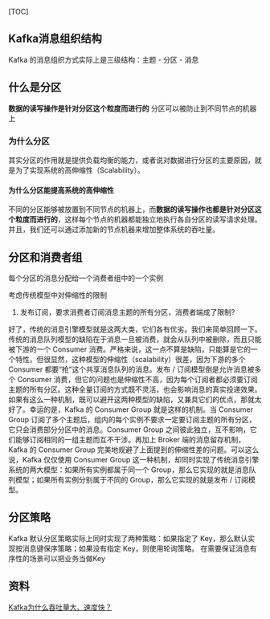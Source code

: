 [TOC]

## Kafka消息组织结构
Kafka 的消息组织方式实际上是三级结构：主题 - 分区 - 消息

## 什么是分区
**数据的读写操作是针对分区这个粒度而进行的**
分区可以被防止到不同节点的机器上
### 为什么分区
其实分区的作用就是提供负载均衡的能力，或者说对数据进行分区的主要原因，就是为了实现系统的高伸缩性（Scalability）。
#### 为什么分区能提高系统的高伸缩性
不同的分区能够被放置到不同节点的机器上，而**数据的读写操作也都是针对分区这个粒度而进行的**，这样每个节点的机器都能独立地执行各自分区的读写请求处理。并且，我们还可以通过添加新的节点机器来增加整体系统的吞吐量。

## 分区和消费者组
每个分区的消息分配给一个消费者组中的一个实例

考虑传统模型中对伸缩性的限制
1. 发布订阅，要求消费者订阅消息主题的所有分区，消费者端成了限制?

好了，传统的消息引擎模型就是这两大类，它们各有优劣。我们来简单回顾一下。传统的消息队列模型的缺陷在于消息一旦被消费，就会从队列中被删除，而且只能被下游的一个 Consumer 消费。严格来说，这一点不算是缺陷，只能算是它的一个特性。但很显然，这种模型的伸缩性（scalability）很差，因为下游的多个 Consumer 都要“抢”这个共享消息队列的消息。发布 / 订阅模型倒是允许消息被多个 Consumer 消费，但它的问题也是伸缩性不高，因为每个订阅者都必须要订阅主题的所有分区。这种全量订阅的方式既不灵活，也会影响消息的真实投递效果。如果有这么一种机制，既可以避开这两种模型的缺陷，又兼具它们的优点，那就太好了。幸运的是，Kafka 的 Consumer Group 就是这样的机制。当 Consumer Group 订阅了多个主题后，组内的每个实例不要求一定要订阅主题的所有分区，它只会消费部分分区中的消息。Consumer Group 之间彼此独立，互不影响，它们能够订阅相同的一组主题而互不干涉。再加上 Broker 端的消息留存机制，Kafka 的 Consumer Group 完美地规避了上面提到的伸缩性差的问题。可以这么说，Kafka 仅仅使用 Consumer Group 这一种机制，却同时实现了传统消息引擎系统的两大模型：如果所有实例都属于同一个 Group，那么它实现的就是消息队列模型；如果所有实例分别属于不同的 Group，那么它实现的就是发布 / 订阅模型。
## 分区策略
Kafka 默认分区策略实际上同时实现了两种策略：如果指定了 Key，那么默认实现按消息键保序策略；如果没有指定 Key，则使用轮询策略。
在需要保证消息有序性的场景可以把业务当做Key

## 资料
[Kafka为什么吞吐量大、速度快？](https://zhuanlan.zhihu.com/p/120967989)